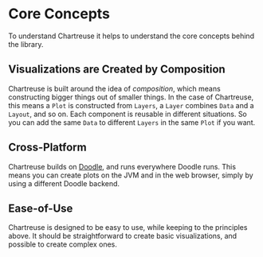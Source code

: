 # Core Concepts

To understand Chartreuse it helps to understand the core concepts behind the library.


## Visualizations are Created by Composition

Chartreuse is built around the idea of *composition*, which means constructing bigger things out of smaller things. In the case of Chartreuse, this means a `Plot` is constructed from `Layers`, a `Layer` combines `Data` and a `Layout`, and so on. Each component is reusable in different situations. So you can add the same `Data` to different `Layers` in the same `Plot` if you want.


## Cross-Platform

Chartreuse builds on [Doodle][doodle], and runs everywhere Doodle runs. This means you can create plots on the JVM and in the web browser, simply by using a different Doodle backend.


## Ease-of-Use

Chartreuse is designed to be easy to use, while keeping to the principles above. It should be straightforward to create basic visualizations, and possible to create complex ones.


[doodle]: https://creativescala.org/doodle
